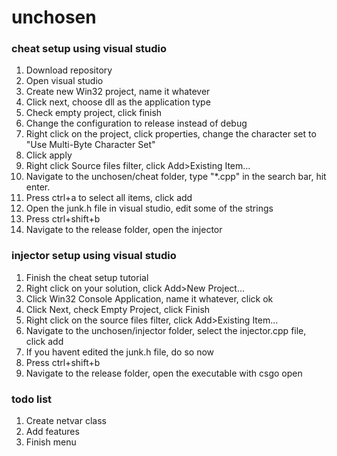 # unchosen 

### cheat setup using visual studio
1. Download repository
2. Open visual studio
3. Create new Win32 project, name it whatever
4. Click next, choose dll as the application type
5. Check empty project, click finish
6. Change the configuration to release instead of debug
7. Right click on the project, click properties, change the character set to "Use Multi-Byte Character Set"
8. Click apply
9. Right click Source files filter, click Add>Existing Item...
10. Navigate to the unchosen/cheat folder, type "\*.cpp" in the search bar, hit enter.
11. Press ctrl+a to select all items, click add
12. Open the junk.h file in visual studio, edit some of the strings
13. Press ctrl+shift+b
14. Navigate to the release folder, open the injector

### injector setup using visual studio
1. Finish the cheat setup tutorial
2. Right click on your solution, click Add>New Project...
3. Click Win32 Console Application, name it whatever, click ok
4. Click Next, check Empty Project, click Finish
5. Right click on the source files filter, click Add>Existing Item...
6. Navigate to the unchosen/injector folder, select the injector.cpp file, click add
7. If you havent edited the junk.h file, do so now
8. Press ctrl+shift+b
9. Navigate to the release folder, open the executable with csgo open

### todo list
1. Create netvar class
2. Add features
3. Finish menu
